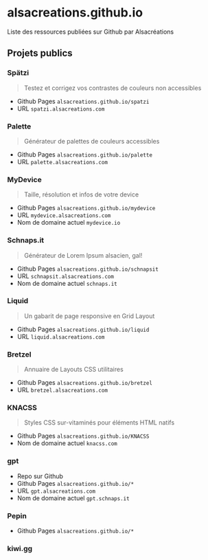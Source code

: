 # alsacreations.github.io

Liste des ressources publiées sur Github par Alsacréations

## Projets publics

### Spätzi

> Testez et corrigez vos contrastes de couleurs non accessibles

- Github Pages `alsacreations.github.io/spatzi`
- URL `spatzi.alsacreations.com`

### Palette

> Générateur de palettes de couleurs accessibles

- Github Pages `alsacreations.github.io/palette`
- URL `palette.alsacreations.com`

### MyDevice

> Taille, résolution et infos de votre device

- Github Pages `alsacreations.github.io/mydevice`
- URL `mydevice.alsacreations.com`
- Nom de domaine actuel `mydevice.io`

### Schnaps.it

> Générateur de Lorem Ipsum alsacien, gal!

- Github Pages `alsacreations.github.io/schnapsit`
- URL `schnapsit.alsacreations.com`
- Nom de domaine actuel `schnaps.it`

### Liquid

> Un gabarit de page responsive en Grid Layout

- Github Pages `alsacreations.github.io/liquid`
- URL `liquid.alsacreations.com`

### Bretzel

> Annuaire de Layouts CSS utilitaires

- Github Pages `alsacreations.github.io/bretzel`
- URL `bretzel.alsacreations.com`

### KNACSS

> Styles CSS sur-vitaminés pour éléments HTML natifs

- Github Pages `alsacreations.github.io/KNACSS`
- Nom de domaine actuel `knacss.com`

### gpt

- Repo sur Github
- Github Pages `alsacreations.github.io/*`
- URL `gpt.alsacreations.com`
- Nom de domaine actuel `gpt.schnaps.it`

### Pepin

- Github Pages `alsacreations.github.io/*`

### kiwi.gg
